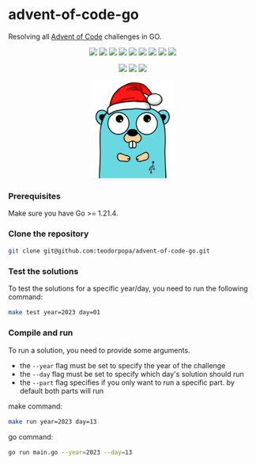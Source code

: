 # advent-of-code-go

Resolving all [Advent of Code](https://adventofcode.com/) challenges in GO.

<div align="center">

![](https://img.shields.io/badge/2015-14_days-blue)
![](https://img.shields.io/badge/2016-0_days-red)
![](https://img.shields.io/badge/2017-0_days-red)
![](https://img.shields.io/badge/2018-0_days-red)
![](https://img.shields.io/badge/2019-0_days-red)
![](https://img.shields.io/badge/2020-0_days-red)
![](https://img.shields.io/badge/2021-0_days-red)
![](https://img.shields.io/badge/2022-0_days-red)
![](https://img.shields.io/badge/2023-15_days-blue)


![](https://img.shields.io/badge/stars%20⭐-58-yellow) 
![](https://img.shields.io/badge/days%20completed-29-green)
![](https://img.shields.io/github/last-commit/teodorpopa/advent-of-code-go/main)


<img src="./assets/gopher.png" width="170" />

</div>

### Prerequisites

Make sure you have Go >= 1.21.4.

### Clone the repository

```sh
git clone git@github.com:teodorpopa/advent-of-code-go.git
```

### Test the solutions

To test the solutions for a specific year/day, you need to run the following command:

```sh
make test year=2023 day=01
```


### Compile and run

To run a solution, you need to provide some arguments.
* the `--year` flag must be set to specify the year of the challenge
* the `--day` flag must be set to specify which day's solution should run
* the `--part` flag specifies if you only want to run a specific part. by default both parts will run

make command:

```sh
make run year=2023 day=13
```

go command:

```sh
go run main.go --year=2023 --day=13
```